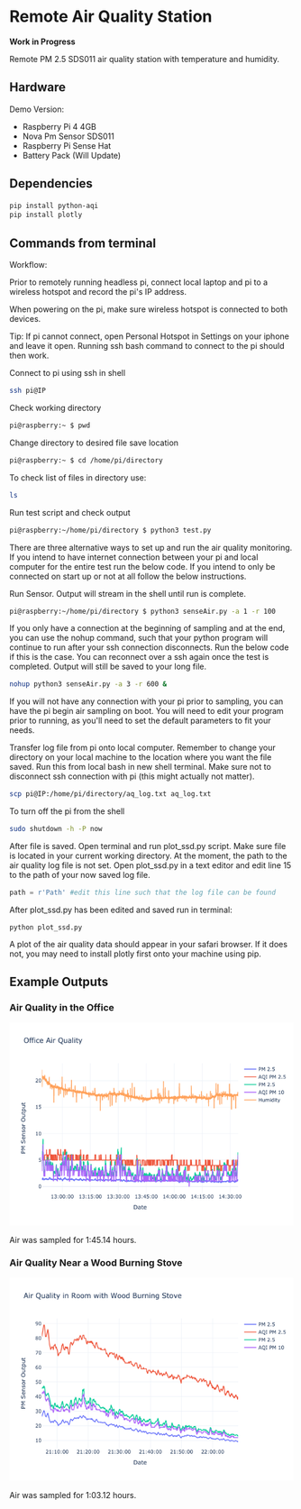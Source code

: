 # Remote Air Quality Station

**Work in Progress**

 Remote PM 2.5 SDS011 air quality station with temperature and humidity.

## Hardware

Demo Version:
- Raspberry Pi 4 4GB
- Nova Pm Sensor SDS011
- Raspberry Pi Sense Hat
- Battery Pack (Will Update)

## Dependencies

```bash
pip install python-aqi
pip install plotly
```
## Commands from terminal
Workflow:

Prior to remotely running headless pi, connect local laptop and pi to a wireless hotspot and record the pi's IP address.

When powering on the pi, make sure wireless hotspot is connected to both devices.

Tip: If pi cannot connect, open Personal Hotspot in Settings on your iphone and leave it open. Running ssh bash command to connect to the pi should then work.

Connect to pi using ssh in shell
```bash
ssh pi@IP
```
Check working directory
```bash
pi@raspberry:~ $ pwd
```
Change directory to desired file save location
```bash
pi@raspberry:~ $ cd /home/pi/directory
```
To check list of files in directory use:
```bash
ls
```
Run test script and check output
```bash
pi@raspberry:~/home/pi/directory $ python3 test.py
```
There are three alternative ways to set up and run the air quality monitoring. If you intend to have internet connection between your pi and local computer for the entire test run the below code. If you intend to only be connected on start up or not at all follow the below instructions.

Run Sensor. Output will stream in the shell until run is complete.
```bash
pi@raspberry:~/home/pi/directory $ python3 senseAir.py -a 1 -r 100
```

If you only have a connection at the beginning of sampling and at the end, you can use the nohup command, such that your python program will continue to run after your ssh connection disconnects. Run the below code if this is the case. You can reconnect over a ssh again once the test is completed. Output will still be saved to your long file.

```bash
nohup python3 senseAir.py -a 3 -r 600 &
```

If you will not have any connection with your pi prior to sampling, you can have the pi begin air sampling on boot. You will need to edit your program prior to running, as you'll need to set the default parameters to fit your needs.

Transfer log file from pi onto local computer. Remember to change your directory on your local machine to the location where you want the file saved. Run this from local bash in new shell terminal. Make sure not to disconnect ssh connection with pi (this might actually not matter).
```bash
scp pi@IP:/home/pi/directory/aq_log.txt aq_log.txt
```
To turn off the pi from the shell
```bash
sudo shutdown -h -P now
```
After file is saved. Open terminal and run plot_ssd.py script. Make sure file is located in your current working directory. At the moment, the path to the air quality log file is not set. Open plot_ssd.py in a text editor and edit line 15 to the path of your now saved log file.

```python
path = r'Path' #edit this line such that the log file can be found
```
After plot_ssd.py has been edited and saved run in terminal:
```base
python plot_ssd.py
```
A plot of the air quality data should appear in your safari browser. If it does not, you may need to install plotly first onto your machine using pip.

## Example Outputs

### Air Quality in the Office

<img src = "Images/office_air.png">

Air was sampled for 1:45.14 hours.

### Air Quality Near a Wood Burning Stove

<img src = "Images/fire_air.png">

Air was sampled for 1:03.12 hours.
